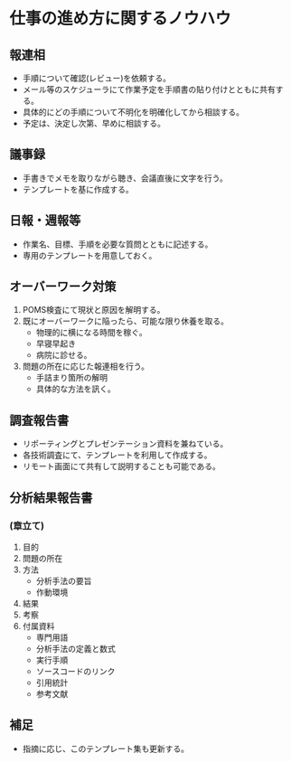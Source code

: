 # 仕事の進め方に関するノウハウ

## 報連相
- 手順について確認(レビュー)を依頼する。
- メール等のスケジューラにて作業予定を手順書の貼り付けとともに共有する。
- 具体的にどの手順について不明化を明確化してから相談する。
- 予定は、決定し次第、早めに相談する。

## 議事録
- 手書きでメモを取りながら聴き、会議直後に文字を行う。
- テンプレートを基に作成する。

## 日報・週報等
- 作業名、目標、手順を必要な質問とともに記述する。
- 専用のテンプレートを用意しておく。

## オーバーワーク対策
1. POMS検査にて現状と原因を解明する。
1. 既にオーバーワークに陥ったら、可能な限り休養を取る。
	- 物理的に横になる時間を稼ぐ。
	- 早寝早起き
	- 病院に診せる。
1. 問題の所在に応じた報連相を行う。
	- 手詰まり箇所の解明
	- 具体的な方法を訊く。

## 調査報告書
- リポーティングとプレゼンテーション資料を兼ねている。
- 各技術調査にて、テンプレートを利用して作成する。
- リモート画面にて共有して説明することも可能である。

## 分析結果報告書
### (章立て)
1. 目的
1. 問題の所在
1. 方法
	- 分析手法の要旨
	- 作動環境
1. 結果
1. 考察
1. 付属資料
	- 専門用語
	- 分析手法の定義と数式
	- 実行手順
	- ソースコードのリンク
	- 引用統計
	- 参考文献

## 補足
- 指摘に応じ、このテンプレート集も更新する。
